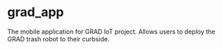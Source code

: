 # grad_app
The mobile application for GRAD IoT project. Allows users to deploy the GRAD trash robot to their curbside.
